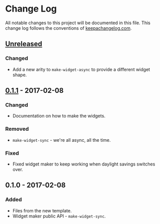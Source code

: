 # Change Log
All notable changes to this project will be documented in this file. This change log follows the conventions of [keepachangelog.com](http://keepachangelog.com/).

## [Unreleased]
### Changed
- Add a new arity to `make-widget-async` to provide a different widget shape.

## [0.1.1] - 2017-02-08
### Changed
- Documentation on how to make the widgets.

### Removed
- `make-widget-sync` - we're all async, all the time.

### Fixed
- Fixed widget maker to keep working when daylight savings switches over.

## 0.1.0 - 2017-02-08
### Added
- Files from the new template.
- Widget maker public API - `make-widget-sync`.

[Unreleased]: https://github.com/your-name/datacore/compare/0.1.1...HEAD
[0.1.1]: https://github.com/your-name/datacore/compare/0.1.0...0.1.1
